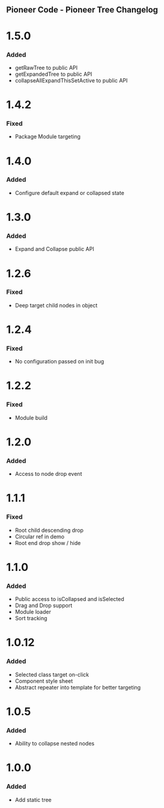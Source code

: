 ## Pioneer Code - Pioneer Tree Changelog

<a name="1.5.0"></a>
# 1.5.0
### Added
* getRawTree to public API
* getExpandedTree to public API
* collapseAllExpandThisSetActive to public API

<a name="1.4.2"></a>
# 1.4.2
### Fixed
* Package Module targeting

<a name="1.4.0"></a>
# 1.4.0
### Added
* Configure default expand or collapsed state

<a name="1.3.0"></a>
# 1.3.0
### Added
* Expand and Collapse public API

<a name="1.2.6"></a>
# 1.2.6
### Fixed
* Deep target child nodes in object

<a name="1.2.4"></a>
# 1.2.4
### Fixed
* No configuration passed on init bug

<a name="1.2.2"></a>
# 1.2.2
### Fixed
* Module build

<a name="1.2.0"></a>
# 1.2.0
### Added
* Access to node drop event

<a name="1.1.1"></a>
# 1.1.1
### Fixed
* Root child descending drop
* Circular ref in demo
* Root end drop show / hide

<a name="1.1.0"></a>
# 1.1.0
### Added
* Public access to isCollapsed and isSelected
* Drag and Drop support
* Module loader
* Sort tracking

<a name="1.0.12"></a>
# 1.0.12
### Added
* Selected class target on-click
* Component style sheet
* Abstract repeater into template for better targeting

<a name="1.0.5"></a>
# 1.0.5
### Added
* Ability to collapse nested nodes

<a name="1.0.0"></a>
# 1.0.0
### Added
* Add static tree
